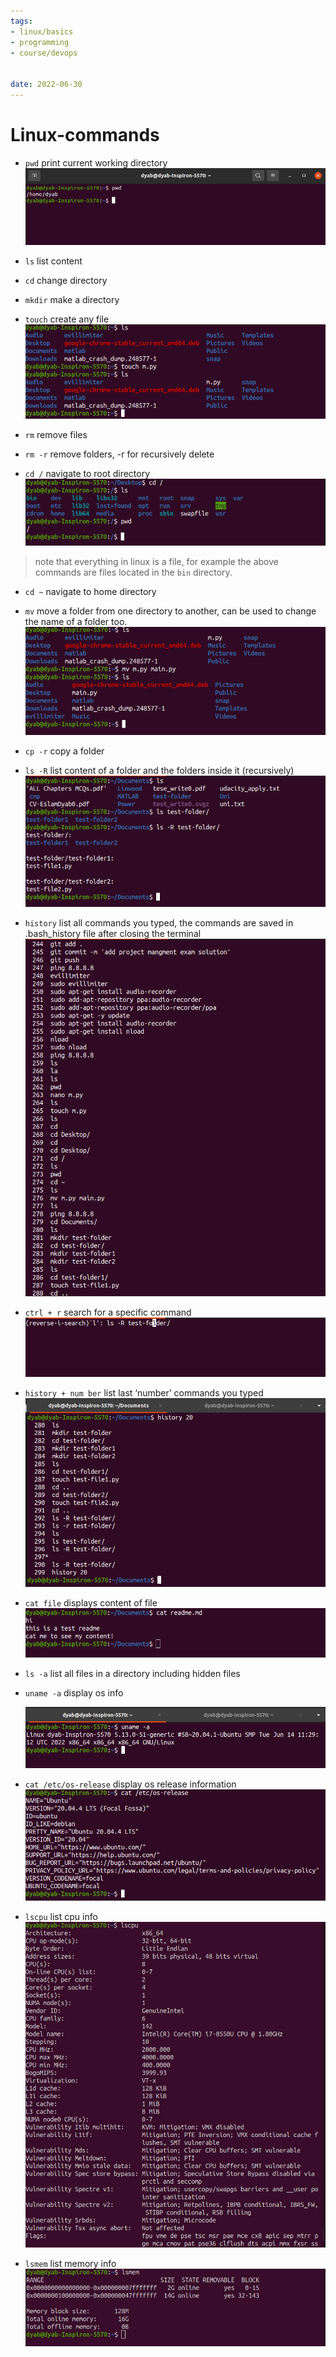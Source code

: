```yaml
---
tags: 
- linux/basics
- programming
- course/devops


date: 2022-06-30
---
```


# Linux-commands

*   `pwd` print current working directory[![](Linux-commands-images/Untitled.png)](Linux-commands-images/Untitled.png)
    
*   `ls` list content

*   `cd` change directory

*   `mkdir` make a directory

*   `touch` create any file
    [![](Linux-commands-images/Untitled%201.png)](Linux-commands-images/Untitled%201.png)

*   `rm` remove files

*   `rm -r` remove folders, -r for recursively delete

*   `cd /` navigate to root directory
    [![](Linux-commands-images/Untitled%202.png)](Linux-commands-images/Untitled%202.png)

> note that everything in linux is a file, for example the above commands are files located in the `bin` directory.


*   `cd ~` navigate to home directory

*   `mv` move a folder from one directory to another, can be used to change the name of a folder too.
    [![](Linux-commands-images/Untitled%203.png)](Linux-commands-images/Untitled%203.png)

*   `cp -r` copy a folder

*   `ls -R` list content of a folder and the folders inside it (recursively)
    [![](Linux-commands-images/Untitled%204.png)](Linux-commands-images/Untitled%204.png)

*   `history` list all commands you typed, the commands are saved in .bash\_history file after closing the terminal
    [![](Linux-commands-images/Untitled%205.png)](Linux-commands-images/Untitled%205.png)

*   `ctrl + r` search for a specific command
    [![](Linux-commands-images/Untitled%206.png)](Linux-commands-images/Untitled%206.png)

*   `history + num ber` list last ‘number’ commands you typed
    [![](Linux-commands-images/Untitled%207.png)](Linux-commands-images/Untitled%207.png)

*   `cat file` displays content of file
    [![](Linux-commands-images/Untitled%208.png)](Linux-commands-images/Untitled%208.png)

*   `ls -a` list all files in a directory including hidden files

*   `uname -a` display os info
    
    [![](Linux-commands-images/Untitled%209.png)](Linux-commands-images/Untitled%209.png)

*   `cat /etc/os-release` display os release information
    [![](Linux-commands-images/Untitled%2010.png)](Linux-commands-images/Untitled%2010.png)

*   `lscpu` list cpu info
    [![](Linux-commands-images/Untitled%2011.png)](Linux-commands-images/Untitled%2011.png)

*   `lsmem` list memory info
    [![](Linux-commands-images/Untitled%2012.png)](Linux-commands-images/Untitled%2012.png)
